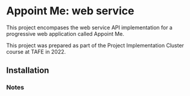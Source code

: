 # Appoint Me: web service

This project encompases the web service API implementation for a progressive web application called Appoint Me. 

This project was prepared as part of the Project Implementation Cluster course at TAFE in 2022.

## Installation


### Notes